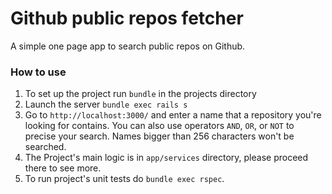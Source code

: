 # Github public repos fetcher

A simple one page app to search public repos on Github.

### How to use

1. To set up the project run `bundle` in the projects directory
2. Launch the server `bundle exec rails s`
3. Go to `http://localhost:3000/` and enter a name that a repository you're looking for contains. You can also use
   operators  `AND`, `OR`, or `NOT` to precise your search. Names bigger than 256 characters won't be searched.
4. The Project's main logic is in `app/services` directory, please proceed there to see more.
5. To run project's unit tests do `bundle exec rspec`.